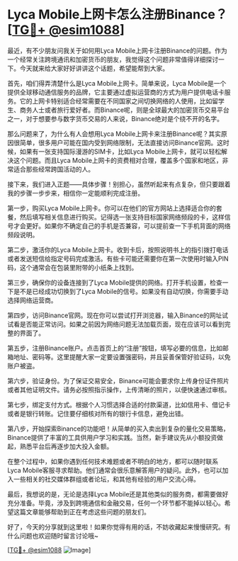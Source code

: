 # Lyca Mobile上网卡怎么注册Binance？[[TG💪+ @esim1088](https://t.me/s/esim1088)]

最近，有不少朋友问我关于如何用Lyca Mobile上网卡注册Binance的问题。作为一个经常关注跨境通讯和加密货币的朋友，我觉得这个问题非常值得详细探讨一下。今天就来给大家好好讲讲这个话题，希望能帮到大家。

首先，咱们得弄清楚什么是Lyca Mobile上网卡。简单来说，Lyca Mobile是一个提供全球移动通信服务的品牌，它主要通过虚拟运营商的方式为用户提供电话卡服务。它的上网卡特别适合经常需要在不同国家之间切换网络的人使用，比如留学生、商务人士或者旅行爱好者。而Binance呢，则是全球最大的加密货币交易平台之一，对于想要参与数字货币交易的人来说，Binance绝对是个绕不开的名字。

那么问题来了，为什么有人会想用Lyca Mobile上网卡来注册Binance呢？其实原因很简单，很多用户可能在国内受到网络限制，无法直接访问Binance官网。这时候，如果有一张支持国际漫游的SIM卡，比如Lyca Mobile上网卡，就可以轻松解决这个问题。而且Lyca Mobile上网卡的资费相对合理，覆盖多个国家和地区，非常适合那些经常跨国活动的人。

接下来，我们进入正题——具体步骤！别担心，虽然听起来有点复杂，但只要跟着我的步骤一步步来，相信你一定能顺利完成注册。

第一步，购买Lyca Mobile上网卡。你可以在他们的官方网站上选择适合你的套餐，然后填写相关信息进行购买。记得选一张支持目标国家网络频段的卡，这样信号才会更好。如果你不确定自己的手机是否兼容，可以提前查一下手机背面的网络频段说明。

第二步，激活你的Lyca Mobile上网卡。收到卡后，按照说明书上的指引拨打电话或者发送短信给指定号码完成激活。有些卡可能还需要你在第一次使用时输入PIN码，这个通常会在包装里附带的小纸条上找到。

第三步，确保你的设备连接到了Lyca Mobile提供的网络。打开手机设置，检查一下是不是已经成功切换到了Lyca Mobile的信号。如果没有自动切换，你需要手动选择网络运营商。

第四步，访问Binance官网。现在你可以尝试打开浏览器，输入Binance的网址试试看是否能正常访问。如果之前因为网络问题无法加载页面，现在应该可以看到完整的界面了。

第五步，注册Binance账户。点击首页上的“注册”按钮，填写必要的信息，比如邮箱地址、密码等。这里提醒大家一定要设置强密码，并且妥善保管好验证码，以免账户被盗。

第六步，验证身份。为了保证交易安全，Binance可能会要求你上传身份证件照片或者其他证明文件。请务必按照指示操作，上传清晰的照片，以便快速通过审核。

第七步，绑定支付方式。根据个人习惯选择合适的付款渠道，比如信用卡、借记卡或者是银行转账。记住要仔细核对所有的银行卡信息，避免出错。

第八步，开始探索Binance的功能吧！从简单的买入卖出到复杂的量化交易策略，Binance提供了丰富的工具供用户学习和实践。当然，新手建议先从小额投资做起，熟悉平台后再逐步加大投入金额。

在整个过程中，如果你遇到任何技术难题或者不明白的地方，都可以随时联系Lyca Mobile客服寻求帮助。他们通常会很乐意解答用户的疑问。此外，也可以加入一些相关的社交媒体群组或者论坛，和其他有经验的用户交流心得。

最后，我想说的是，无论是选择Lyca Mobile还是其他类似的服务商，都需要做好充分准备。毕竟，涉及到跨境通信和金融交易，任何一个环节都不能掉以轻心。希望这篇文章能够帮助到正在考虑这些问题的朋友们。

好了，今天的分享就到这里啦！如果你觉得有用的话，不妨收藏起来慢慢研究。有什么问题也欢迎随时留言讨论哦~

[[TG💪+ @esim1088](https://t.me/s/esim1088) ![Image](https://i.postimg.cc/4NQfJmqS/Snipaste-2025-05-13-00-14-12.png)]